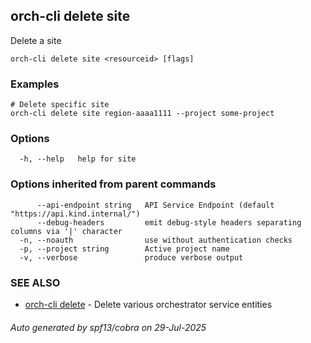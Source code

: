 ## orch-cli delete site

Delete a site

```
orch-cli delete site <resourceid> [flags]
```

### Examples

```
# Delete specific site
orch-cli delete site region-aaaa1111 --project some-project
```

### Options

```
  -h, --help   help for site
```

### Options inherited from parent commands

```
      --api-endpoint string   API Service Endpoint (default "https://api.kind.internal/")
      --debug-headers         emit debug-style headers separating columns via '|' character
  -n, --noauth                use without authentication checks
  -p, --project string        Active project name
  -v, --verbose               produce verbose output
```

### SEE ALSO

* [orch-cli delete](orch-cli_delete.md)	 - Delete various orchestrator service entities

###### Auto generated by spf13/cobra on 29-Jul-2025
